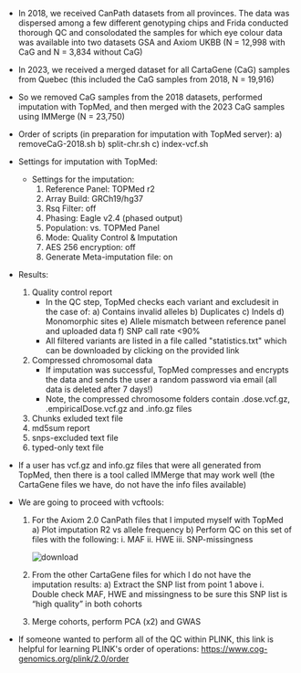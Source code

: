 - In 2018, we received CanPath datasets from all provinces. The data was dispersed among a few different genotyping chips and Frida conducted thorough QC and consolodated the samples for which eye colour data was available into two datasets GSA and Axiom UKBB (N = 12,998 with CaG and N = 3,834 without CaG)
- In 2023, we received a merged dataset for all CartaGene (CaG) samples from Quebec (this included the CaG samples from 2018, N = 19,916)
- So we removed CaG samples from the 2018 datasets, performed imputation with TopMed, and then merged with the 2023 CaG samples using IMMerge (N = 23,750)
- Order of scripts (in preparation for imputation with TopMed server):
  a) removeCaG-2018.sh 
  b) split-chr.sh
  c) index-vcf.sh

- Settings for imputation with TopMed:

  - Settings for the imputation:
    1. Reference Panel: TOPMed r2
    2. Array Build: GRCh19/hg37
    3. Rsq Filter: off
    4. Phasing: Eagle v2.4 (phased output)
    5. Population: vs. TOPMed Panel
    6. Mode: Quality Control & Imputation
    7. AES 256 encryption: off
    8. Generate Meta-imputation file: on
- Results:
    1. Quality control report
       - In the QC step, TopMed checks each variant and excludesit in the case of:
         a) Contains invalid alleles
         b) Duplicates
         c) Indels
         d) Monomorphic sites
         e) Allele mismatch between reference panel and uploaded data
         f) SNP call rate <90%
       - All filtered variants are listed in a file called "statistics.txt" which can be downloaded by clicking on the provided link
    2. Compressed chromosomal data
       - If imputation was successful, TopMed compresses and encrypts the data and sends the user a random password via email (all data is deleted after 7 days!)
       - Note, the compressed chromosome folders contain .dose.vcf.gz, .empiricalDose.vcf.gz and .info.gz files
    3. Chunks exluded text file
    4. md5sum report
    5. snps-excluded text file
    6. typed-only text file
 
- If a user has vcf.gz and info.gz files that were all generated from TopMed, then there is a tool called IMMerge that may work well (the CartaGene files we have, do not have the info files available)
- We are going to proceed with vcftools:
    1.	For the Axiom 2.0 CanPath files that I imputed myself with TopMed
                a)	Plot imputation R2 vs allele frequency
                b)	Perform QC on this set of files with the following:
                    i.	MAF
                    ii.	HWE
                    iii.	SNP-missingness

      	![download](https://github.com/user-attachments/assets/1f3da675-1234-406b-b787-ef2676fdfd09)

    3.	From the other CartaGene files for which I do not have the imputation results:
                a)	Extract the SNP list from point 1 above
                    i.	Double check MAF, HWE and missingness to be sure this SNP list is “high quality” in both cohorts
    4.	Merge cohorts, perform PCA (x2) and GWAS
- If someone wanted to perform all of the QC within PLINK, this link is helpful for learning PLINK's order of operations: https://www.cog-genomics.org/plink/2.0/order


  

